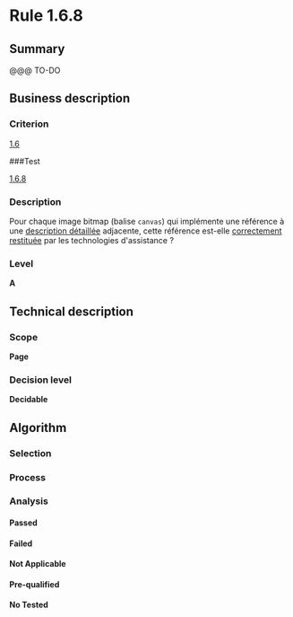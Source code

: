 # Rule 1.6.8

## Summary

@@@ TO-DO

## Business description

### Criterion

[1.6](http://references.modernisation.gouv.fr/referentiel-technique-0#crit-1-6)

###Test

[1.6.8](http://references.modernisation.gouv.fr/referentiel-technique-0#test-1-6-8)

### Description

Pour chaque image bitmap (balise `canvas`) qui impl&eacute;mente une r&eacute;f&eacute;rence &agrave; une <a href="http://references.modernisation.gouv.fr/sites/default/files/RGAA3_RC2-1/glossaire.htm#mDescDetaillee">description d&eacute;taill&eacute;e</a> adjacente, cette r&eacute;f&eacute;rence est-elle <a href="http://references.modernisation.gouv.fr/sites/default/files/RGAA3_RC2-1/glossaire.htm#mRestitutionCorrecte">correctement restitu&eacute;e</a> par les technologies d'assistance ?

### Level

**A**

## Technical description

### Scope

**Page**

### Decision level

**Decidable**

## Algorithm

### Selection

### Process

### Analysis

#### Passed

#### Failed

#### Not Applicable

#### Pre-qualified

#### No Tested 






